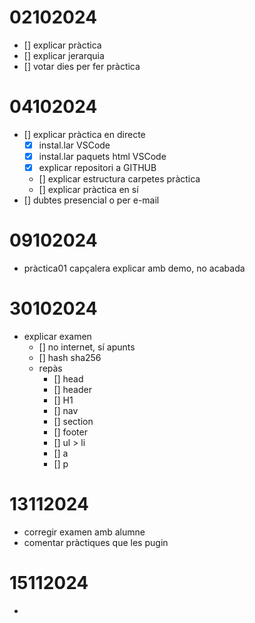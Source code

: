 # 02102024

- [] explicar pràctica
- [] explicar jerarquia
- [] votar dies per fer pràctica

# 04102024

- [] explicar pràctica en directe
  - [x] instal.lar VSCode
  - [x] instal.lar paquets html VSCode
  - [x] explicar repositori a GITHUB
  - [] explicar estructura carpetes pràctica
  - [] explicar pràctica en sí
- [] dubtes presencial o per e-mail

# 09102024

- pràctica01 capçalera explicar amb demo, no acabada

# 30102024

- explicar examen
  - [] no internet, sí apunts
  - [] hash sha256
  - repàs
    - [] head
    - [] header
    - [] H1
    - [] nav
    - [] section
    - [] footer
    - [] ul > li
    - [] a
    - [] p

# 13112024
- corregir examen amb alumne
- comentar pràctiques que les pugin

# 15112024

- 